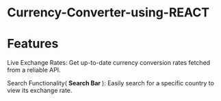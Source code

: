 # Currency-Converter-using-REACT

# Features
Live Exchange Rates: Get up-to-date currency conversion rates fetched from a reliable API.

Search Functionality( <b> Search Bar </b> ): Easily search for a specific country to view its exchange rate.
